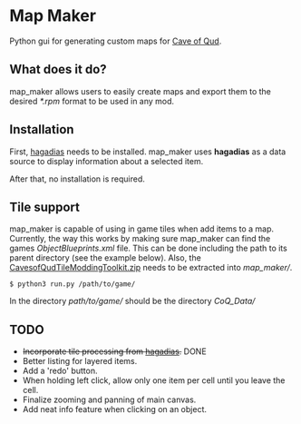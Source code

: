 Map Maker
================================================================================

Python gui for generating custom maps for [Cave of Qud](http://www.cavesofqud.com/).


What does it do?
--------------------------------------------------------------------------------

map_maker allows users to easily create maps and export them to the desired _*.rpm_ 
format to be used in any mod.

Installation
--------------------------------------------------------------------------------

First, [hagadias](https://github.com/TrashMonks/hagadias) needs to be installed. 
map\_maker uses **hagadias** as a data source to display information about a 
selected item.

After that, no installation is required.


Tile support
--------------------------------------------------------------------------------

map_maker is capable of using in game tiles when add items to a map. Currently, 
the way this works by making sure map_maker can find the games _ObjectBlueprints.xml_ 
file. This can be done including the path to its parent directory (see the example 
below). Also, the [CavesofQudTileModdingToolkit.zip](https://www.dropbox.com/s/g8coebnzoqfema9/CavesofQudTileModdingToolkit.zip?dl=0) needs to be extracted into _map\_maker/_.

```
$ python3 run.py /path/to/game/
```
In the directory _path/to/game/_ should be the directory _CoQ\_Data/_

TODO
--------------------------------------------------------------------------------

* ~~Incorporate tile processing from [hagadias](https://github.com/TrashMonks/hagadias).~~ DONE
* Better listing for layered items.
* Add a 'redo' button.
* When holding left click, allow only one item per cell until you leave the cell.
* Finalize zooming and panning of main canvas.
* Add neat info feature when clicking on an object.

